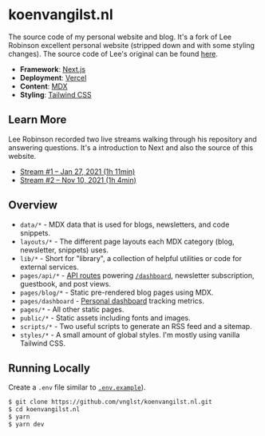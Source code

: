 # koenvangilst.nl

The source code of my personal website and blog. It's a fork of Lee Robinson excellent personal website (stripped down and with some styling changes). The source code of Lee's original can be found [here](https://github.com/leerob/leerob.io).

- **Framework**: [Next.js](https://nextjs.org/)
- **Deployment**: [Vercel](https://vercel.com)
- **Content**: [MDX](https://github.com/mdx-js/mdx)
- **Styling**: [Tailwind CSS](https://tailwindcss.com/)

## Learn More

Lee Robinson recorded two live streams walking through his repository and answering questions. It's a introduction to Next and also the source of this website.

- [Stream #1 – Jan 27, 2021 (1h 11min)](https://www.youtube.com/watch?v=xXQsF0q8KUg)
- [Stream #2 – Nov 10, 2021 (1h 4min)](https://www.youtube.com/watch?v=WZZFW5xDjJ4)

## Overview

- `data/*` - MDX data that is used for blogs, newsletters, and code snippets.
- `layouts/*` - The different page layouts each MDX category (blog, newsletter, snippets) uses.
- `lib/*` - Short for "library", a collection of helpful utilities or code for external services.
- `pages/api/*` - [API routes](https://nextjs.org/docs/api-routes/introduction) powering [`/dashboard`](https://leerob.io/dashboard), newsletter subscription, guestbook, and post views.
- `pages/blog/*` - Static pre-rendered blog pages using MDX.
- `pages/dashboard` - [Personal dashboard](https://leerob.io/dashboard) tracking metrics.
- `pages/*` - All other static pages.
- `public/*` - Static assets including fonts and images.
- `scripts/*` - Two useful scripts to generate an RSS feed and a sitemap.
- `styles/*` - A small amount of global styles. I'm mostly using vanilla Tailwind CSS.

## Running Locally

Create a `.env` file similar to [`.env.example`]()).

```bash
$ git clone https://github.com/vnglst/koenvangilst.nl.git
$ cd koenvangilst.nl
$ yarn
$ yarn dev
```
